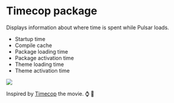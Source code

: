 # Timecop package

Displays information about where time is spent while Pulsar loads.

  * Startup time
  * Compile cache
  * Package loading time
  * Package activation time
  * Theme loading time
  * Theme activation time

![](https://cloud.githubusercontent.com/assets/378023/20422582/9e5907f8-adae-11e6-8267-faa3514de896.png)

Inspired by [Timecop](http://www.imdb.com/title/tt0111438/) the movie. :watch: :rotating_light:
